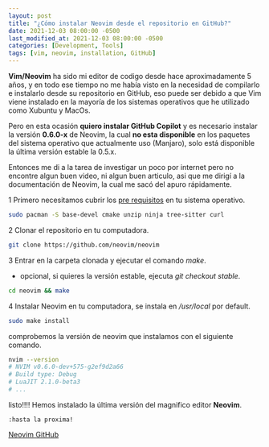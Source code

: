 ```yaml
---
layout: post
title: "¿Cómo instalar Neovim desde el repositorio en GitHub?"
date: 2021-12-03 08:00:00 -0500
last_modified_at: 2021-12-03 08:00:00 -0500
categories: [Development, Tools]
tags: [vim, neovim, installation, GitHub]
---
```


**Vim/Neovim** ha sido mi editor de codigo desde hace aproximadamente 5 años,
y en todo ese tiempo no me había visto en la necesidad de compilarlo e
instalarlo desde su repositorio en GitHub,
eso puede ser debido a que Vim viene instalado en la mayoría de los sistemas operativos
que he utilizado como Xubuntu y MacOs.

Pero en esta ocasión **quiero instalar GitHub Copilot** y es necesario instalar
la versión **0.6.0-x** de Neovim, la cual **no esta disponible** en los paquetes
del sistema operativo que actualmente uso (Manjaro),
solo está disponible la última versión estable la 0.5.x.

Entonces me di a la tarea de investigar un poco por internet pero no encontre
algun buen video, ni algun buen articulo, asi que me dirigí a la documentación
de Neovim, la cual me sacó del apuro rápidamente.

1 Primero necesitamos cubrir los [pre requisitos](https://github.com/neovim/neovim/wiki/Building-Neovim#build-prerequisites)
en tu sistema operativo.

```bash
sudo pacman -S base-devel cmake unzip ninja tree-sitter curl
```

2 Clonar el repositorio en tu computadora.

```bash
git clone https://github.com/neovim/neovim
```

3 Entrar en la carpeta clonada y ejecutar el comando _make_.

- opcional, si quieres la versión estable, ejecuta _git checkout stable_.

```bash
cd neovim && make
```

4 Instalar Neovim en tu computadora, se instala en _/usr/local_ por default.

```bash
sudo make install
```

comprobemos la versión de neovim que instalamos con el siguiente comando.

```bash
nvim --version
# NVIM v0.6.0-dev+575-g2ef9d2a66
# Build type: Debug
# LuaJIT 2.1.0-beta3
# ...
```

listo!!!! Hemos instalado la última versión del magnifico editor **Neovim**.

```vimscript
:hasta la proxima!
```

[Neovim GitHub](https://github.com/neovim/neovim)
